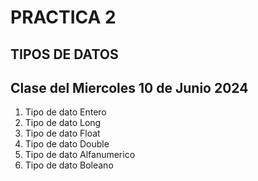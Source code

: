 # PRACTICA 2
## TIPOS DE DATOS
## Clase del Miercoles 10 de Junio 2024
1. Tipo de dato Entero
2. Tipo de dato Long
3. Tipo de dato Float
4. Tipo de dato Double
5. Tipo de dato Alfanumerico
6. Tipo de dato Boleano
